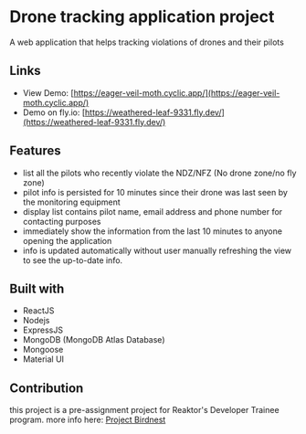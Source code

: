 # Drone tracking application project

A web application that helps tracking violations of drones and their pilots

## Links

- View Demo: [https://eager-veil-moth.cyclic.app/](https://eager-veil-moth.cyclic.app/)
- Demo on fly.io: [https://weathered-leaf-9331.fly.dev/](https://weathered-leaf-9331.fly.dev/)

## Features

- list all the pilots who recently violate the NDZ/NFZ (No drone zone/no fly zone)
- pilot info is persisted for 10 minutes since their drone was last seen by the monitoring equipment
- display list contains pilot name, email address and phone number for contacting purposes
- immediately show the information from the last 10 minutes to anyone opening the application
- info is updated automatically without user manually refreshing the view to see the up-to-date info.

## Built with

- ReactJS
- Nodejs
- ExpressJS
- MongoDB (MongoDB Atlas Database)
- Mongoose
- Material UI

## Contribution

this project is a pre-assignment project for Reaktor's Developer Trainee program.
more info here: [Project Birdnest](https://assignments.reaktor.com/birdnest/?_gl=1*686qvh*_ga*NDYwOTc0Njg5LjE2NzA0MTQ0NDI.*_ga_DX023XT0SX*MTY3MDQxNDQ0MS4xLjEuMTY3MDQxNDQ3NS4yNi4wLjA.)
